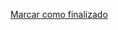 <a onclick="test()" href="https://fxlearning.142-44-244-147.nip.io/finish/ansible-loops" target="_parent" class="btn primary-btn">Marcar como finalizado</a>

